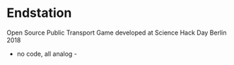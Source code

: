 # Endstation
Open Source Public Transport Game developed at Science Hack Day Berlin 2018 
- no code, all analog - 
